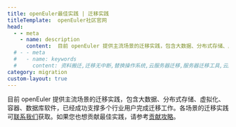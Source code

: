 ```yaml
---
title: openEuler最佳实践 | 迁移实践
titleTemplate:  openEuler社区官网
head:
  - - meta
    - name: description
      content:  目前 openEuler 提供主流场景的迁移实践，包含大数据、分布式存储、虚拟化、容器、数据库软件，已经成功支撑多个行业用户完成迁移工作。各场景的迁移实践可联系我们获取。想要了解更多信息，欢迎访问openEuler官网。
  # - - meta
  #   - name: keywords
  #     content: 资料搬迁,迁移无中断,替换操作系统,云服务器迁移,服务器迁移工具,云服务器迁移方案
category: migration
custom-layout: true
---
```


<script setup lang="ts">
  import TheMigrationUserCase from "@/views/migration/TheMigrationUserCase.vue"
</script>

目前 openEuler 提供主流场景的迁移实践，包含大数据、分布式存储、虚拟化、容器、数据库软件，已经成功支撑多个行业用户完成迁移工作。各场景的迁移实践可[联系我们](/zh/migration/contact/)获取。如果您也想贡献最佳实践，请参考<a href="/zh/migration/contribution/">贡献攻略</a>。

<TheMigrationUserCase />


<style>

</style>
